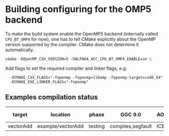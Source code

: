 # Building configuring for the OMP5 backend

To make the build system enable the OpenMP5 backend (internally called
`CPU_BT_OMP4` for now), one has to tell CMake explicitly about the OpenMP
version supported by the compiler. CMake does not determine it automatically.
```
cmake -DOpenMP_CXX_VERSION=5 -DALPAKA_ACC_CPU_BT_OMP4_ENABLE=on \
```
Add flags to set the required compiler and linker flags, e.g:
```
  -DCMAKE_CXX_FLAGS="-fopenmp -fopenmp=libomp -fopenmp-targets=x86_64"
  -DCMAKE_EXE_LINKER_FLAGS="-fopenmp"
```

## Examples compilation status

|target|location|phase|GGC 9.0|AOMP|LLVM 8.0|LLVM 9.0| 
|---|---|---|---|---|---|---|
|vectorAdd|example/vectorAdd|testing|compiles,segfault|ICE|??|??|
